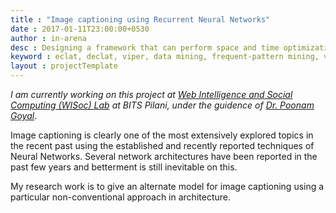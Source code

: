 ```yaml
---
title : "Image captioning using Recurrent Neural Networks"
date : 2017-01-11T23:00:00+0530
author : in-arena
desc : Designing a framework that can perform space and time optimizations while pattern mining.
keyword : eclat, declat, viper, data mining, frequent-pattern mining, vertical mining 
layout : projectTemplate
---
```


*I am currently working on this project at <a href="http://www.bits-pilani.ac.in/pilani/computerscience/WebIntelligenceandSocialComputingLab" target="_blank">Web Intelligence and Social Computing (WISoc) Lab</a> at BITS Pilani, under the guidence of <a href="http://www.bits-pilani.ac.in/pilani/poonam/profile" target="_blank"> Dr. Poonam Goyal</a>*. 

Image captioning is clearly one of the most extensively explored topics in the recent past using the established and recently reported techniques of Neural Networks. Several network architectures have been reported in the past few years and betterment is still inevitable on this. 

My research work is to give an alternate model for image captioning using a particular non-conventional approach in architecture.